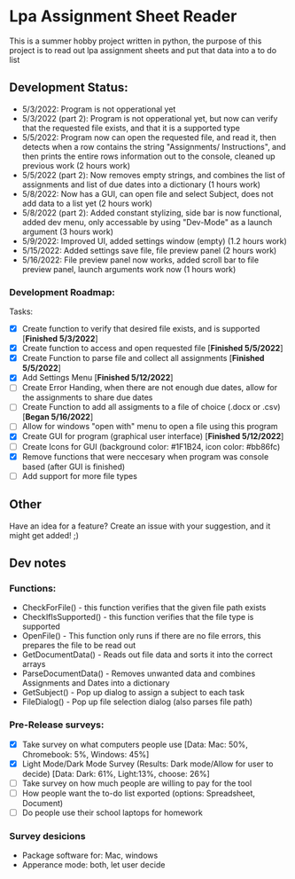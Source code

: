 # Lpa Assignment Sheet Reader
This is a summer hobby project written in python, the purpose of this project is to read out lpa assignment sheets and put that data into a to do list

## Development Status:
- 5/3/2022: Program is not opperational yet
- 5/3/2022 (part 2): Program is not opperational yet, but now can verify that the requested file exists, and that it is a supported type
- 5/5/2022: Program now can open the requested file, and read it, then detects when a row contains the string "Assignments/ Instructions", and then prints the entire rows information out to the console, cleaned up previous work (2 hours work)
- 5/5/2022 (part 2): Now removes empty strings, and combines the list of assignments and list of due dates into a dictionary (1 hours work)
- 5/8/2022: Now has a GUI, can open file and select Subject, does not add data to a list yet (2 hours work)
- 5/8/2022 (part 2): Added constant stylizing, side bar is now functional, added dev menu, only accessable by using "Dev-Mode" as a launch argument (3 hours work)
- 5/9/2022: Improved UI, added settings window (empty) (1.2 hours work)
- 5/15/2022: Added settings save file, file preview panel (2 hours work)
- 5/16/2022: File preview panel now works, added scroll bar to file preview panel, launch arguments work now (1 hours work)

### Development Roadmap:
Tasks:  
- [x] Create function to verify that desired file exists, and is supported [**Finished 5/3/2022**]
- [x] Create function to access and open requested file [**Finished 5/5/2022**]
- [x] Create Function to parse file and collect all assignments [**Finished 5/5/2022**]
- [x] Add Settings Menu [**Finished 5/12/2022**]
- [ ] Create Error Handing, when there are not enough due dates, allow for the assignments to share due dates
- [ ] Create Function to add all assigments to a file of choice (.docx or .csv) [**Began 5/16/2022**]
- [ ] Allow for windows "open with" menu to open a file using this program
- [x] Create GUI for program (graphical user interface) [**Finished 5/12/2022**]
- [ ] Create Icons for GUI (background color: #1F1B24, icon color: #bb86fc)
- [x] Remove functions that were neccesary when program was console based (after GUI is finished)
- [ ] Add support for more file types  

## Other
Have an idea for a feature? Create an issue with your suggestion, and it might get added! ;)

## Dev notes
### Functions:
 - CheckForFile() - this function verifies that the given file path exists
 - CheckIfIsSupported() - this function verifies that the file type is supported
 - OpenFile() - This function only runs if there are no file errors, this prepares the file to be read out
 - GetDocumentData() - Reads out file data and sorts it into the correct arrays
 - ParseDocumentData() - Removes unwanted data and combines Assignments and Dates into a dictionary
 - GetSubject() - Pop up dialog to assign a subject to each task
 - FileDialog() - Pop up file selection dialog (also parses file path)

### Pre-Release surveys:
 - [x] Take survey on what computers people use [Data: Mac: 50%, Chromebook: 5%, Windows: 45%]
 - [x] Light Mode/Dark Mode Survey (Results: Dark mode/Allow for user to decide) [Data: Dark: 61%, Light:13%, choose: 26%]
 - [ ] Take survey on how much people are willing to pay for the tool
 - [ ] How people want the to-do list exported (options: Spreadsheet, Document)
 - [ ] Do people use their school laptops for homework
### Survey desicions 
 - Package software for: Mac, windows
 - Apperance mode: both, let user decide
